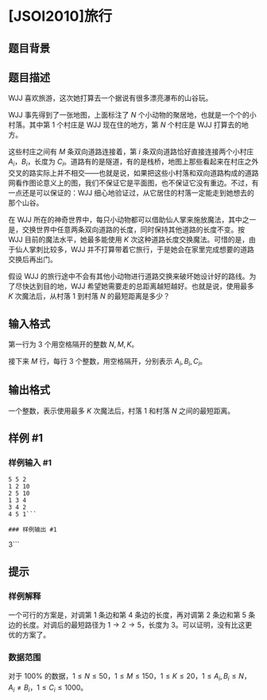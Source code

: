 # [JSOI2010]旅行

## 题目背景



## 题目描述

WJJ 喜欢旅游，这次她打算去一个据说有很多漂亮瀑布的山谷玩。

WJJ 事先得到了一张地图，上面标注了 $N$ 个小动物的聚居地，也就是一个个的小村落。其中第 $1$ 个村庄是 WJJ 现在住的地方，第 $N$ 个村庄是 WJJ 打算去的地方。

这些村庄之间有 $M$ 条双向道路连接着，第 $i$ 条双向道路恰好直接连接两个小村庄 $A_i$，$B_i$，长度为 $C_i$。道路有的是隧道，有的是栈桥，地图上那些看起来在村庄之外交叉的路实际上并不相交——也就是说，如果把这些小村落和双向道路构成的道路网看作图论意义上的图，我们不保证它是平面图，也不保证它没有重边。不过，有一点还是可以保证的：WJJ  细心地验证过，从它居住的村落一定能走到她想去的那个山谷。

在 WJJ 所在的神奇世界中，每只小动物都可以借助仙人掌来施放魔法，其中之一是，交换世界中任意两条双向道路的长度，同时保持其他道路的长度不变。按 WJJ 目前的魔法水平，她最多能使用 $K$ 次这种道路长度交换魔法。可惜的是，由于仙人掌刺比较多，WJJ 并不打算带着它旅行，于是她会在家里完成想要的道路交换后再出门。

假设 WJJ 的旅行途中不会有其他小动物进行道路交换来破坏她设计好的路线。为了尽快达到目的地，WJJ 希望她需要走的总距离越短越好。也就是说，使用最多 $K$ 次魔法后，从村落 $1$ 到村落 $N$ 的最短距离是多少？

## 输入格式

第一行为 $3$ 个用空格隔开的整数 $N,M,K$。

接下来 $M$ 行，每行 $3$ 个整数，用空格隔开，分别表示 $A_i,B_i,C_i$。

## 输出格式

一个整数，表示使用最多 $K$ 次魔法后，村落 $1$ 和村落 $N$ 之间的最短距离。

## 样例 #1

### 样例输入 #1
```
5 5 2
1 2 10
2 5 10
1 3 4
3 4 2
4 5 1```

### 样例输出 #1

```
3```

## 提示

### 样例解释

一个可行的方案是，对调第 $1$ 条边和第 $4$ 条边的长度，再对调第 $2$ 条边和第 $5$ 条边的长度。对调后的最短路径为 $1\rightarrow 2\rightarrow 5$，长度为 $3$。可以证明，没有比这更优的方案了。

### 数据范围

对于 $100\%$ 的数据，$1\leq N\leq 50$，$1\leq M\leq 150$，$1\leq K\leq 20$，$1\leq A_i,B_i\leq N$，$A_i\neq B_i$，$1\leq C_i\leq 1000$。
